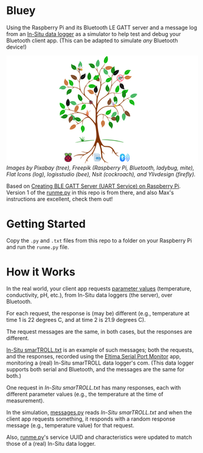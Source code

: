 # Bluey

Using the Raspberry Pi and its Bluetooth LE GATT server and a message log from an [In-Situ data logger](https://in-situ.com/en/products/water-level) as a simulator to help test and debug your Bluetooth client app. (This can be adapted to simulate _any_ Bluetooth device!)

![](readme/Bluey.png)
*Images by Pixabay (tree), Freepik (Raspberry Pi, Bluetooth, ladybug, mite), Flat Icons (log), logisstudio (bee), Nsit (cockroach), and Ylivdesign (firefly).*

Based on [Creating BLE GATT Server (UART Service) on Raspberry Pi](https://scribles.net/creating-ble-gatt-server-uart-service-on-raspberry-pi/). Version 1 of the [runme.py](https://github.com/sdiaman1/Bluey/commits/main/runme.py) in this repo is from there, and also Max's instructions are excellent, check them out!

# Getting Started

Copy the `.py` and `.txt` files from this repo to a folder on your Raspberry Pi and run the `runme.py` file.

# How it Works

In the real world, your client app requests [parameter values](https://in-situ.com/en/parameters) (temperature, conductivity, pH, etc.), from In-Situ data loggers (the server), over Bluetooth.

For each request, the response is (may be) different (e.g., temperature at time 1 is 22 degrees C, and at time 2 is 21.9 degrees C).

The request messages are the same, in both cases, but the responses are different.

[In-Situ smarTROLL.txt](https://github.com/sdiaman1/Bluey/commits/main/In-Situ%20smarTROLL.txt) is an example of such messages; both the requests, and the responses, recorded using the [Eltima Serial Port Monitor](https://www.electronic.us/products/serial-port-monitor) app, monitoring a (real) In-Situ smarTROLL data logger's com. (This data logger supports both serial and Bluetooth, and the messages are the same for both.)

One request in _In-Situ smarTROLL.txt_ has many responses, each with different parameter values (e.g., the temperature at the time of measurement).

In the simulation, [messages.py](https://github.com/sdiaman1/Bluey/commits/main/messages.py) reads _In-Situ smarTROLL.txt_ and when the client app requests something, it responds with a random response message (e.g., temperature value) for that request.

Also, [runme.py](https://github.com/sdiaman1/Bluey/commits/main/runme.py)'s service UUID and characteristics were updated to match those of a (real) In-Situ data logger.